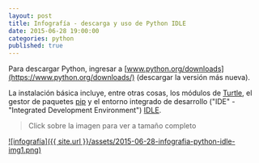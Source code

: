 ```yaml
---
layout: post
title: Infografía - descarga y uso de Python IDLE
date: 2015-06-28 19:00:00
categories: python
published: true
---
```


Para descargar Python, ingresar a [www.python.org/downloads](https://www.python.org/downloads/) (descargar la versión más nueva).

La instalación básica incluye, entre otras cosas, los módulos de [Turtle](/python/2015/08/18/tortuga-python-principiantes.html), el gestor de paquetes [pip](https://docs.python.org/3/installing/) y el entorno integrado de desarrollo ("IDE" - "Integrated Development Environment") [IDLE](https://docs.python.org/3/library/idle.html).

> Click sobre la imagen para ver a tamaño completo

[![infografía]({{ site.url }}/assets/2015-06-28-infografia-python-idle-img1.png)](/assets/2015-06-28-infografia-python-idle-img1.png)
